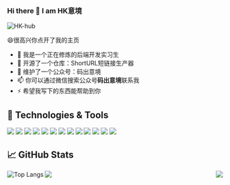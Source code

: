 ### Hi there 👋 I am HK意境
<p align=left> <img src=https://komarev.com/ghpvc/?username=HK-hub alt=HK-hub /> </p>
😄很高兴你点开了我的主页

- 🔭 我是一个正在修炼的后端开发实习生
- 🌱 开源了一个仓库：ShortURL短链接生产器
- 👯 维护了一个公众号：码出意境
- 📫 你可以通过微信搜索公众号**码出意境**联系我
- ⚡ 希望我写下的东西能帮助到你

  
## 🔧 Technologies & Tools
![](https://img.shields.io/badge/OS-Linux-informational?style=flat&logo=linux&logoColor=white&color=2bbc8a)
![](https://img.shields.io/badge/Editor-IntelliJ_IDEA-informational?style=flat&logo=intellij-idea&logoColor=white&color=2bbc8a)
![](https://img.shields.io/badge/Code-Java-informational?style=flat&logo=java&logoColor=white&color=2bbc8a)
![](https://img.shields.io/badge/Code-C++-informational?style=flat&logo=c&logoColor=white&color=2bbc8a)
![](https://img.shields.io/badge/Code-Golang-informational?style=flat&logo=go&logoColor=white&color=2bbc8a)
![](https://img.shields.io/badge/Code-Vue-informational?style=flat&logo=vue.js&logoColor=white&color=2bbc8a)
![](https://img.shields.io/badge/Code-JavaScript-informational?style=flat&logo=javascript&logoColor=white&color=2bbc8a)
![](https://img.shields.io/badge/Shell-Bash-informational?style=flat&logo=gnu-bash&logoColor=white&color=2bbc8a)
![](https://img.shields.io/badge/Tools-PostgreSQL-informational?style=flat&logo=postgresql&logoColor=white&color=2bbc8a)
![](https://img.shields.io/badge/Tools-Docker-informational?style=flat&logo=docker&logoColor=white&color=2bbc8a)
![](https://img.shields.io/badge/Tools-Kubernetes-informational?style=flat&logo=kubernetes&logoColor=white&color=2bbc8a)
![](https://img.shields.io/badge/Tools-Red_Hat_OpenShift-informational?style=flat&logo=red-hat-open-shift&logoColor=white&color=2bbc8a)
![](https://img.shields.io/badge/Cloud-Digital_Ocean-informational?style=flat&logo=digitalocean&logoColor=white&color=2bbc8a)

## &#x1f4c8; GitHub Stats
<a href="https://github.com/HK-hub">
  <img align="left" alt="Top Langs" src="https://github-readme-stats.vercel.app/api/top-langs/?username=HK-hub&layout=compact" />
</a>
<a href="https://github.com/HK-hub">
  <img align="right" src="https://github-readme-stats.vercel.app/api?username=HK-hub&show_icons=true&icon_color=CE1D2D&text_color=718096&bg_color=ffffff&hide_title=true" 
</a>
<p></p>
<a href="https://github.com/HK-hub/Short-URL">
  <img align="center" src="https://github-readme-stats.vercel.app/api/pin/?username=HK-hub&repo=Short-URL" />
</a>    
  


